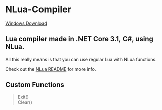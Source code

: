# NLua-Compiler

[Windows Download](https://github.com/Zaroxqs/NLua-Compiler/files/8949977/NLua.Compiler.zip) <br>

## Lua compiler made in .NET Core 3.1, C#, using NLua.

All this really means is that you can use regular Lua with NLua functions. <br>

Check out the [NLua README](https://github.com/NLua/NLua/blob/main/README.md) for more info. <br>

## Custom Functions

> Exit() <br>
> Clear()
